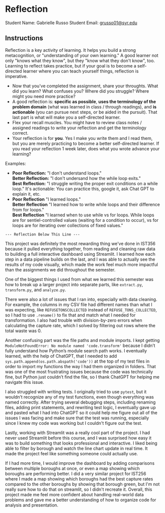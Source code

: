# Reflection

Student Name:  Gabrielle Russo
Student Email:  grusso01@syr.edu

## Instructions

Reflection is a key activity of learning. It helps you build a strong metacognition, or "understanding of your own learning." A good learner not only "knows what they know", but they "know what they don't know", too. Learning to reflect takes practice, but if your goal is to become a self-directed learner where you can teach yourself things, reflection is imperative.

- Now that you've completed the assignment, share your throughts. What did you learn? What confuses you? Where did you struggle? Where might you need more practice?
- A good reflection is: **specific as possible**,  **uses the terminology of the problem domain** (what was learned in class / through readings), and **is actionable** (you can pursue next steps, or be aided in the pursuit). That last part is what will make you a self-directed learner.
- Flex your recall muscles. You might have to review class notes / assigned readings to write your reflection and get the terminology correct.
- Your reflection is for **you**. Yes I make you write them and I read them, but you are merely practicing to become a better self-directed learner. If you read your reflection 1 week later, does what you wrote advance your learning?

Examples:

- **Poor Reflection:**  "I don't understand loops."   
**Better Reflection:** "I don't undersand how the while loop exits."   
**Best Reflection:** "I struggle writing the proper exit conditions on a while loop." It's actionable: You can practice this, google it, ask Chat GPT to explain it, etc. 
-  **Poor Reflection** "I learned loops."   
**Better Reflection** "I learned how to write while loops and their difference from for loops."   
**Best Reflection** "I learned when to use while vs for loops. While loops are for sentiel-controlled values (waiting for a condition to occur), vs for loops are for iterating over collections of fixed values."

`--- Reflection Below This Line ---`

This project was definitely the most rewarding thing we've done in IST356 because it pulled everything together, from reading and cleaning raw data to building a full interactive dashboard using Streamlit. I learned how each step in a data pipeline builds on the last, and I was able to actually see the results of my code visually, which made the work feel much more impactful than the assignments we did throughout the semester.

One of the biggest things I used from what we learned this semester was how to break up a larger project into separate parts, like `extract.py`, `transform.py`, and `analyze.py`. 

There were also a lot of issues that I ran into, especially with data cleaning. For example, the columns in my CSV file had different names than what I was expecting, like `REFUSETONSCOLLECTED` instead of `REFUSE_TONS_COLLECTED`, so I had to use `.rename()` to fix that and match what I needed for transformation. I also had trouble with division-by-zero errors when calculating the capture rate, which I solved by filtering out rows where the total waste was 0.

Another confusing part was the file paths and module imports. I kept getting `ModuleNotFoundError: No module named 'code.transform'` because I didn’t fully understand how Python’s module search path works. I eventually learned, with the help of ChatGPT, that I needed to add `sys.path.append(os.path.abspath('code'))` at the top of my test files in order to import my functions the way I had them organized in folders. That was one of the most frustrating issues because the code was technically fine, but Python just couldn’t find the file, so I thank ChatGPT for helping me navigate this issue.

I also struggled with writing tests. I originally tried to use `pytest`, but it wouldn’t recognize any of my test functions, even though everything was named correctly. After trying several debugging steps, including renaming files, adding print statements, and rewriting test logic, I eventually gave up and pasted what I had into ChatGPT so it could help me figure out all of the issues I was facing and make sure that the test was running, especially since I knew my code was working but I couldn't figure out the test.

Lastly, working with Streamlit was a really cool part of the project. I had never used Streamlit before this course, and I was surprised how easy it was to build something that looks professional and interactive. I liked being able to filter by borough and watch the line chart update in real time. It made the project feel like something someone could actually use.

If I had more time, I would improve the dashboard by adding comparisons between multiple boroughs at once, or even a map showing which boroughs are performing better. I did a very similar project for IST256 where I made a map showing which boroughs had the best capture rates compared to the other boroughs by showing that borough green, but I'm not really sure how to do that on streamlit, so I didn't recreate it. Overall, this project made me feel more confident about handling real-world data problems and gave me a better understanding of how to organize code for analysis and presentation.